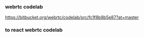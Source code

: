 ### webrtc codelab
https://bitbucket.org/webrtc/codelab/src/fc1f8b8b5e87?at=master

### to react webrtc codelab
